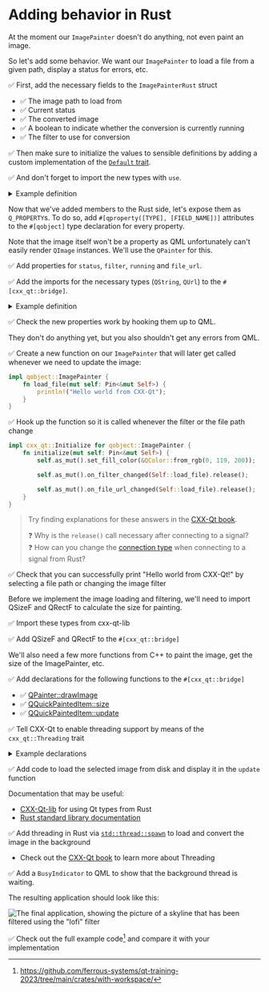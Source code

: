 # Adding behavior in Rust

At the moment our `ImagePainter` doesn't do anything, not even paint an image.

So let's add some behavior.
We want our `ImagePainter` to load a file from a given path, display a status for errors, etc.

✅ First, add the necessary fields to the `ImagePainterRust` struct
* ✅ The image path to load from
* ✅ Current status
* ✅ The converted image
* ✅ A boolean to indicate whether the conversion is currently running
* ✅ The filter to use for conversion

✅ Then make sure to initialize the values to sensible definitions by adding a custom implementation of the [`Default` trait](https://doc.rust-lang.org/std/default/trait.Default.html).

✅ And don't forget to import the new types with `use`.

<details>
<summary>Example definition</summary>

```rust
use cxx_qt_lib::{QColor, QImage, QString, QUrl};

pub struct ImagePainterRust {
    filter: QString,
    status: QString,
    running: bool,
    file_url: QUrl,

    image: Option<QImage>,
}

impl Default for ImagePainterRust {
    fn default() -> Self {
        Self {
            filter: QString::from("1977"),
            status: QString::from("No file selected"),
            image: None,
            file_url: QUrl::default(),
            running: false,
        }
    }
}
```
</details>

Now that we've added members to the Rust side, let's expose them as `Q_PROPERTY`s.
To do so, add `#[qproperty([TYPE], [FIELD_NAME])]` attributes to the `#[qobject]` type declaration for every property.

Note that the image itself won't be a property as QML unfortunately can't easily render `QImage` instances.
We'll use the `QPainter` for this.

✅ Add properties for `status`, `filter`, `running` and `file_url`.

✅ Add the imports for the necessary types (`QString`, `QUrl`) to the `#[cxx_qt::bridge]`.

<details>
<summary>Example definition</summary>

```rust
#[cxx_qt::bridge(cxx_file_stem = "image_painter")]
pub mod qobject {
    unsafe extern "C++" {
        include!("cxx-qt-lib/qcolor.h");
        type QColor = cxx_qt_lib::QColor;

        include!("cxx-qt-lib/qurl.h");
        type QUrl = cxx_qt_lib::QUrl;

        include!("cxx-qt-lib/qstring.h");
        type QString = cxx_qt_lib::QString;

        include!(<QtQuick/QQuickPaintedItem>);
    }

    // ...

    unsafe extern "RustQt" {
        #[qml_element]
        #[base = "QQuickPaintedItem"]
        #[qobject]
        #[qproperty(QString, status)]
        #[qproperty(QString, filter)]
        #[qproperty(QUrl, file_url)]
        #[qproperty(bool, running)]
        type ImagePainter = super::ImagePainterRust;

        // ...
    }

    // ...
}
```
</details>

✅ Check the new properties work by hooking them up to QML.

They don't do anything yet, but you also shouldn't get any errors from QML.

✅ Create a new function on our `ImagePainter` that will later get called whenever we need to update the image:
```rust
impl qobject::ImagePainter {
    fn load_file(mut self: Pin<&mut Self>) {
        println!("Hello world from CXX-Qt");
    }
}
```

✅ Hook up the function so it is called whenever the filter or the file path change
```rust
impl cxx_qt::Initialize for qobject::ImagePainter {
    fn initialize(mut self: Pin<&mut Self>) {
        self.as_mut().set_fill_color(&QColor::from_rgb(0, 119, 200));

        self.as_mut().on_filter_changed(Self::load_file).release();

        self.as_mut().on_file_url_changed(Self::load_file).release();
    }
}
```
> Try finding explanations for these answers in the [CXX-Qt book][CXX-Qt book].
>
> ❓ Why is the `release()` call necessary after connecting to a signal?\
> ❓ How can you change the [connection type](https://doc.qt.io/qt-6/qt.html#ConnectionType-enum) when connecting to a signal from Rust?

✅ Check that you can successfully print "Hello world from CXX-Qt!" by selecting a file path or changing the image filter

Before we implement the image loading and filtering, we'll need to import QSizeF and QRectF to calculate the size for painting.

✅ Import these types from cxx-qt-lib

✅ Add QSizeF and QRectF to the `#[cxx_qt::bridge]`

We'll also need a few more functions from C++ to paint the image, get the size of the ImagePainter, etc.

✅ Add declarations for the following functions to the `#[cxx_qt::bridge]`
* ✅ [QPainter::drawImage](https://doc.qt.io/qt-5/qpainter.html#drawImage-4)
* ✅ [QQuickPaintedItem::size][QQuickPaintedItem]
* ✅ [QQuickPaintedItem::update][QQuickPaintedItem]

✅ Tell CXX-Qt to enable threading support by means of the `cxx_qt::Threading` trait

<details>
<summary> Example declarations </summary>

```rust
#[cxx_qt::bridge(cxx_file_stem = "image_painter")]
mod qobject {
    // ...

    unsafe extern "C++" {
        include!(<QtGui/QPainter>);
        type QPainter;

        #[rust_name = "draw_image"]
        fn drawImage(self: Pin<&mut QPainter>, rectangle: &QRectF, image: &QImage);
    }

    unsafe extern "RustQt" {
        // ...

        #[inherit]
        fn size(self: &ImagePainter) -> QSizeF;

        #[inherit]
        fn update(self: Pin<&mut ImagePainter>);
    }

    impl cxx_qt::Threading for ImagePainter {}
    // ...
}
```
</details>

✅ Add code to load the selected image from disk and display it in the `update` function

Documentation that may be useful:
* [CXX-Qt-lib](https://docs.rs/cxx-qt-lib/latest/cxx_qt_lib/) for using Qt types from Rust
* [Rust standard library documentation](https://doc.rust-lang.org/std/index.html)

✅ Add threading in Rust via [`std::thread::spawn`](https://doc.rust-lang.org/std/thread/fn.spawn.html) to load and convert the image in the background
* Check out the [CXX-Qt book][CXX-Qt book] to learn more about Threading

✅ Add a `BusyIndicator` to QML to show that the background thread is waiting.

The resulting application should look like this:

![The final application, showing the picture of a skyline that has been filtered using the "lofi" filter](./qt-gui-skyline.png)

✅ Check out the full example code[^full-example] and compare it with your implementation

[^full-example]: https://github.com/ferrous-systems/qt-training-2023/tree/main/crates/with-workspace/

[QQuickPaintedItem]: https://doc.qt.io/qt-6/qquickpainteditem-members.html
[CXX-Qt book]: https://docs.rs/cxx-qt-lib/latest/cxx_qt_lib/

